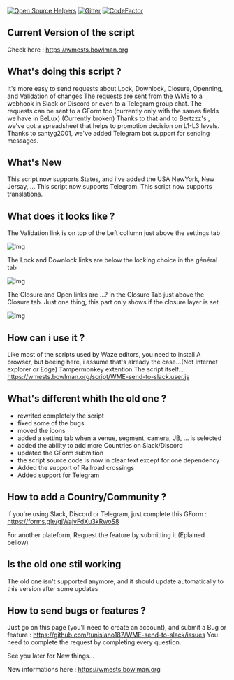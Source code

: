 [![Open Source Helpers](https://www.codetriage.com/tunisiano187/wme-send-to-slack/badges/users.svg)](https://www.codetriage.com/tunisiano187/wme-send-to-slack) [![Gitter](https://badges.gitter.im/Tunisiano18/community.svg)](https://gitter.im/Tunisiano18/community?utm_source=badge&utm_medium=badge&utm_campaign=pr-badge) [![CodeFactor](https://www.codefactor.io/repository/github/tunisiano187/wme-send-to-slack/badge)](https://www.codefactor.io/repository/github/tunisiano187/wme-send-to-slack)

## Current Version of the script ##
Check here : https://wmests.bowlman.org

## What's doing this script ? ##

It's more easy to send requests about Lock, Downlock, Closure, Openning, and Validation of changes
The requests are sent from the WME to a webhook in Slack or Discord or even to a Telegram group chat.
The requests can be sent to a GForm too (currently only with the sames fields we have in BeLux) (Currently broken)
Thanks to that and to Bertzzz's , we've got a spreadsheet that helps to promotion decision on L1-L3 levels.
Thanks to santyg2001, we've added Telegram bot support for sending messages.

## What's New ##
This script now supports States, and i've added the USA NewYork, New Jersay, ...
This script now supports Telegram.
This script now supports translations.

## What does it looks like ? ##
 
The Validation link is on top of the Left collumn just above the settings tab

![Img](https://api.tipeee.com/cache/20191024193712/media/1753052/201910245db1e147f3dca.png)

The Lock and Downlock links are below the locking choice in the général tab

![Img](https://api.tipeee.com/cache/20191024193952/media/1753054/201910245db1e1e8436ad.png)

The Closure and Open links are ...? In the Closure Tab just above the Closure tab.
   Just one thing, this part only shows if the closure layer is set

![Img](https://api.tipeee.com/cache/20191024194111/media/1753058/201910245db1e237a2538.png)

## How can i use it ? ##

Like most of the scripts used by Waze editors, you need to install 
A browser, but beeing here, i assume that's already the case...(Not Internet explorer or Edge)
Tampermonkey extention
The script itself... 
https://wmests.bowlman.org/script/WME-send-to-slack.user.js

## What's different whith the old one ? ##

- rewrited completely the script
- fixed some of the bugs
- moved the icons
- added a setting tab when a venue, segment, camera, JB, ... is selected
- added the ability to add more Countries on Slack/Discord
- updated the GForm submition
- the script source code is now in clear text except for one dependency
- Added the support of Railroad crossings
- Added support for Telegram

## How to add a Country/Community ? ##

if you're using Slack, Discord or Telegram, just complete this GForm : https://forms.gle/gjWajvFdXu3kRwoS8

For another plateform, Request the feature by submitting it (Eplained bellow)

## Is the old one stil working ##

The old one isn't supported anymore, and it should update automatically to this version after some updates

## How to send bugs or features ? ##

Just go on this page (you'll need to create an account), and submit a Bug or feature : https://github.com/tunisiano187/WME-send-to-slack/issues
You need to complete the request by completing every question.

See you later for New things...

New informations here : https://wmests.bowlman.org
